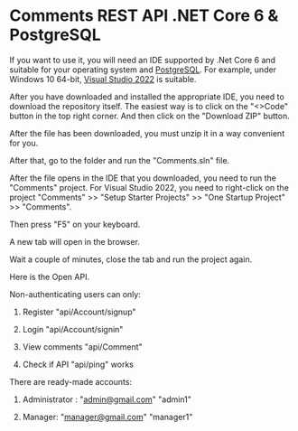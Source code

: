 # Comments REST API .NET Core 6 & PostgreSQL

If you want to use it, you will need an IDE supported by .Net Core 6 and suitable for your operating system and [PostgreSQL](https://www.postgresql.org/download/). For example, under Windows 10 64-bit, [Visual Studio 2022](https://visualstudio.microsoft.com/) is suitable.

After you have downloaded and installed the appropriate IDE, you need to download the repository itself. The easiest way is to click on the "<>Code" button in the top right corner. And then click on the "Download ZIP" button.

After the file has been downloaded, you must unzip it in a way convenient for you.

After that, go to the folder and run the "Comments.sln" file.

After the file opens in the IDE that you downloaded, you need to run the "Comments" project. For Visual Studio 2022, you need to right-click on the project "Comments" >> "Setup Starter Projects" >> "One Startup Project" >> "Comments".

Then press "F5" on your keyboard.

A new tab will open in the browser.

Wait a couple of minutes, close the tab and run the project again.

Here is the Open API.

Non-authenticating users can only:

1. Register "api/Account/signup"

2. Login "api/Account/signin"

3. View comments "api/Comment"

4. Check if API "api/ping" works

There are ready-made accounts:

1. Administrator : "admin@gmail.com" "admin1"

2. Manager: "manager@gmail.com" "manager1"